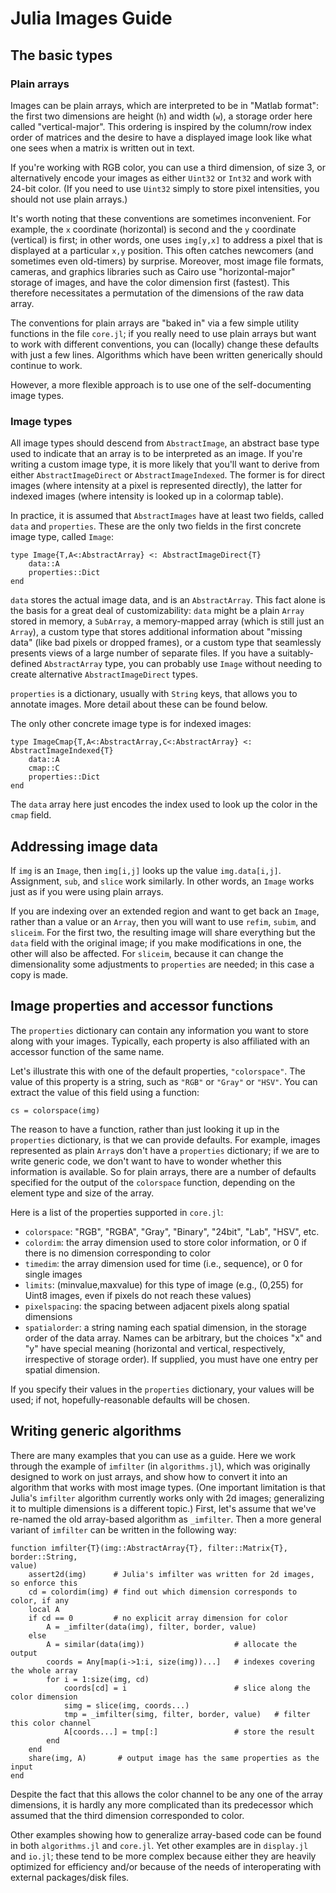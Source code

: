 # Julia Images Guide

## The basic types

### Plain arrays

Images can be plain arrays, which are interpreted to be in "Matlab format": the
first two dimensions are height (`h`) and width (`w`), a storage order here
called "vertical-major". This ordering is inspired by the column/row index order
of matrices and the desire to have a displayed image look like what one sees
when a matrix is written out in text.

If you're working with RGB color, you can use a third dimension, of size 3, or
alternatively encode your images as either `Uint32` or `Int32` and work with
24-bit color. (If you need to use `Uint32` simply to store pixel intensities,
you should not use plain arrays.)

It's worth noting that these conventions are sometimes inconvenient.
For example, the `x` coordinate (horizontal) is second and the `y` coordinate
(vertical) is first; in other words, one uses `img[y,x]` to address a pixel that
is displayed at a
particular `x,y` position. This often catches newcomers (and sometimes even
old-timers) by surprise. 
Moreover, most image file formats, cameras, and graphics libraries such as
Cairo use "horizontal-major" storage of images, and have the color dimension
first (fastest). This therefore necessitates a
permutation of the dimensions of the raw data array.

The conventions for plain arrays are "baked in" via a few simple utility
functions in the file
`core.jl`; if you really need to use plain arrays but want to work with
different conventions, you can (locally) change these defaults with just a few
lines. Algorithms which have been written generically should continue
to work.

However, a more flexible approach is to use one of the self-documenting image
types.

### Image types

All image types should descend from `AbstractImage`, an abstract base type used
to indicate that an array is to be interpreted as an image. If you're writing a
custom image type, it is more likely that you'll want to derive from either
`AbstractImageDirect` or `AbstractImageIndexed`. The former is for direct images
(where intensity at a pixel is represented directly), the latter for indexed
images (where intensity is looked up in a colormap table).

In practice, it is assumed that `AbstractImages` have at least two fields,
called `data` and `properties`. These are the only two fields in the first
concrete image type, called `Image`:

```
type Image{T,A<:AbstractArray} <: AbstractImageDirect{T}
    data::A
    properties::Dict
end
```

`data` stores the actual image data, and is an `AbstractArray`. This fact alone
is the basis for a great deal of customizability: `data` might be a plain
`Array` stored in memory, a `SubArray`, a memory-mapped array (which is still
just an `Array`), a custom type that stores additional information about
"missing data" (like bad pixels or dropped frames), or a custom type that
seamlessly presents views of a large number of separate files. If you have a
suitably-defined `AbstractArray` type, you can probably use `Image` without
needing to create alternative `AbstractImageDirect` types.

`properties` is a dictionary, usually with `String` keys, that allows you to
annotate images. More detail about these can be found below.

The only other concrete image type is for indexed images:

```
type ImageCmap{T,A<:AbstractArray,C<:AbstractArray} <: AbstractImageIndexed{T}
    data::A
    cmap::C
    properties::Dict
end
```
The `data` array here just encodes the index used to look up the color in the
`cmap` field.

## Addressing image data

If `img` is an `Image`, then `img[i,j]` looks up the value `img.data[i,j]`.
Assignment, `sub`, and `slice` work similarly. In other words, an
`Image` works just as if you were using plain arrays.

If you are indexing over an extended region and want to get back an `Image`,
rather than a value or an `Array`, then you
will want to use `refim`, `subim`, and `sliceim`. For the first two, the
resulting image will share everything but the `data` field with the original
image; if you make modifications in one, the other will also be affected. For
`sliceim`, because it can change the dimensionality some adjustments to
`properties` are needed; in this case a copy is made.

## Image properties and accessor functions

The `properties` dictionary can contain any information you want to store along
with your images. Typically, each property is also affiliated with an accessor
function of the same name.

Let's illustrate this with one of the default properties, `"colorspace"`. The
value of this property is a string, such as `"RGB"` or `"Gray"` or `"HSV"`. You
can extract the value of this field using a function:
```
cs = colorspace(img)
```
The reason to have a function, rather than just looking it up in the
`properties` dictionary, is that we can provide defaults. For example, images
represented as plain `Array`s don't have a `properties` dictionary; if we are to
write generic code, we don't want to have to wonder whether this information is
available. So for plain arrays, there are a number of defaults specified for the
output of the `colorspace` function, depending on the element type and size of
the array.

Here is a list of the properties supported in `core.jl`:

- `colorspace`: "RGB", "RGBA", "Gray", "Binary", "24bit", "Lab", "HSV", etc.
- `colordim`: the array dimension used to store color information, or 0 if there
is no dimension corresponding to color
- `timedim`: the array dimension used for time (i.e., sequence), or 0 for single
images
- `limits`: (minvalue,maxvalue) for this type of image (e.g., (0,255) for Uint8
images, even if pixels do not reach these values)
- `pixelspacing`: the spacing between adjacent pixels along spatial dimensions
- `spatialorder`: a string naming each spatial dimension, in the storage order
of
the data array. Names can be arbitrary, but the choices "x" and "y" have special
meaning (horizontal and vertical, respectively, irrespective of storage order).
If supplied, you must have one entry per spatial dimension.

If you specify their values in the `properties` dictionary, your values will be
used; if not, hopefully-reasonable defaults will be chosen.


## Writing generic algorithms

There are many examples that you can use as a guide. Here we work through the
example of `imfilter` (in
`algorithms.jl`), which was originally designed to work on just arrays, and show
how to convert it into an algorithm that works with most image types.
(One important limitation is that Julia's `imfilter` algorithm currently works
only with 2d images; generalizing it to multiple dimensions is a different
topic.) First, let's assume that we've re-named the old array-based algorithm as
`_imfilter`. Then a more general variant of `imfilter` can be written in the
following way:

```
function imfilter{T}(img::AbstractArray{T}, filter::Matrix{T}, border::String,
value)
    assert2d(img)      # Julia's imfilter was written for 2d images, so enforce this
    cd = colordim(img) # find out which dimension corresponds to color, if any
    local A
    if cd == 0         # no explicit array dimension for color
        A = _imfilter(data(img), filter, border, value)
    else
        A = similar(data(img))                    # allocate the output
        coords = Any[map(i->1:i, size(img))...]   # indexes covering the whole array
        for i = 1:size(img, cd)
            coords[cd] = i                        # slice along the color dimension
            simg = slice(img, coords...)
            tmp = _imfilter(simg, filter, border, value)   # filter this color channel
            A[coords...] = tmp[:]                 # store the result
        end
    end
    share(img, A)       # output image has the same properties as the input
end
```
Despite the fact that this allows the color channel to be any one of the array
dimensions, it is hardly any more complicated than its predecessor which
assumed that the third dimension corresponded to color.

Other examples showing how to generalize array-based code can be found in both
`algorithms.jl` and `core.jl`. Yet other examples are in `display.jl` and
`io.jl`; these tend to be more complex because either they are heavily optimized
for efficiency and/or because of the needs of interoperating with external
packages/disk files.
